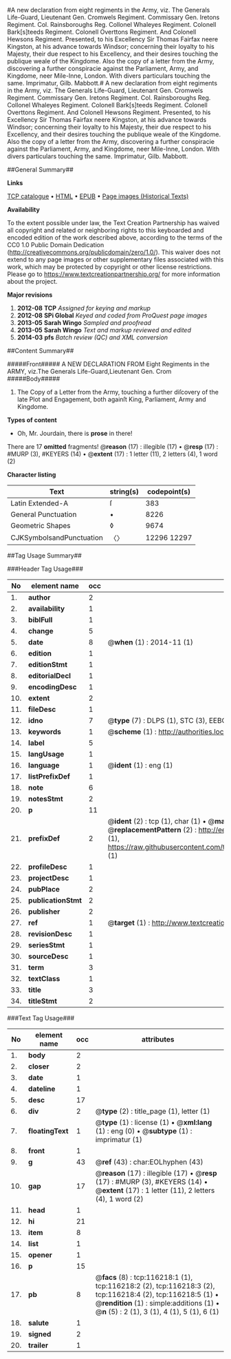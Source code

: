 #A new declaration from eight regiments in the Army, viz. The Generals Life-Guard, Lieutenant Gen. Cromwels Regiment. Commissary Gen. Iretons Regiment. Col. Rainsboroughs Reg. Collonel Whaleyes Regiment. Colonell Bark[s]teeds Regiment. Colonell Overttons Regiment. And Colonell Hewsons Regiment. Presented, to his Excellency Sir Thomas Fairfax neere Kingston, at his advance towards Windsor; concerning their loyalty to his Majesty, their due respect to his Excellency, and their desires touching the publique weale of the Kingdome. Also the copy of a letter from the Army, discovering a further conspiracie against the Parliament, Army, and Kingdome, neer Mile-Inne, London. With divers particulars touching the same. Imprimatur, Gilb. Mabbott.#
A new declaration from eight regiments in the Army, viz. The Generals Life-Guard, Lieutenant Gen. Cromwels Regiment. Commissary Gen. Iretons Regiment. Col. Rainsboroughs Reg. Collonel Whaleyes Regiment. Colonell Bark[s]teeds Regiment. Colonell Overttons Regiment. And Colonell Hewsons Regiment. Presented, to his Excellency Sir Thomas Fairfax neere Kingston, at his advance towards Windsor; concerning their loyalty to his Majesty, their due respect to his Excellency, and their desires touching the publique weale of the Kingdome. Also the copy of a letter from the Army, discovering a further conspiracie against the Parliament, Army, and Kingdome, neer Mile-Inne, London. With divers particulars touching the same. Imprimatur, Gilb. Mabbott.

##General Summary##

**Links**

[TCP catalogue](http://www.ota.ox.ac.uk/tcp/)  • 
[HTML](http://tei.it.ox.ac.uk/tcp/Texts-HTML/free/A89/A89956.html)  • 
[EPUB](http://tei.it.ox.ac.uk/tcp/Texts-EPUB/free/A89/A89956.epub) • 
[Page images (Historical Texts)](https://historicaltexts.jisc.ac.uk/eebo-99864000e)

**Availability**

To the extent possible under law, the Text Creation Partnership has waived all copyright and related or neighboring rights to this keyboarded and encoded edition of the work described above, according to the terms of the CC0 1.0 Public Domain Dedication (http://creativecommons.org/publicdomain/zero/1.0/). This waiver does not extend to any page images or other supplementary files associated with this work, which may be protected by copyright or other license restrictions. Please go to https://www.textcreationpartnership.org/ for more information about the project.

**Major revisions**

1. __2012-08__ __TCP__ *Assigned for keying and markup*
1. __2012-08__ __SPi Global__ *Keyed and coded from ProQuest page images*
1. __2013-05__ __Sarah Wingo__ *Sampled and proofread*
1. __2013-05__ __Sarah Wingo__ *Text and markup reviewed and edited*
1. __2014-03__ __pfs__ *Batch review (QC) and XML conversion*

##Content Summary##

#####Front#####
A NEW DECLARATION FROM Eight Regiments in the ARMY, viz.The Generals Life-Guard,Lieutenant Gen. Crom
#####Body#####

1. The Copy of a Letter from the Army, touching a further diſcovery of the late Plot and Engagement, both againſt King, Parliament, Army and Kingdome.

**Types of content**

  * Oh, Mr. Jourdain, there is **prose** in there!

There are 17 **omitted** fragments! 
 @__reason__ (17) : illegible (17)  •  @__resp__ (17) : #MURP (3), #KEYERS (14)  •  @__extent__ (17) : 1 letter (11), 2 letters (4), 1 word (2)

**Character listing**


|Text|string(s)|codepoint(s)|
|---|---|---|
|Latin Extended-A|ſ|383|
|General Punctuation|•|8226|
|Geometric Shapes|◊|9674|
|CJKSymbolsandPunctuation|〈〉|12296 12297|

##Tag Usage Summary##

###Header Tag Usage###

|No|element name|occ|attributes|
|---|---|---|---|
|1.|__author__|2||
|2.|__availability__|1||
|3.|__biblFull__|1||
|4.|__change__|5||
|5.|__date__|8| @__when__ (1) : 2014-11 (1)|
|6.|__edition__|1||
|7.|__editionStmt__|1||
|8.|__editorialDecl__|1||
|9.|__encodingDesc__|1||
|10.|__extent__|2||
|11.|__fileDesc__|1||
|12.|__idno__|7| @__type__ (7) : DLPS (1), STC (3), EEBO-CITATION (1), PROQUEST (1), VID (1)|
|13.|__keywords__|1| @__scheme__ (1) : http://authorities.loc.gov/ (1)|
|14.|__label__|5||
|15.|__langUsage__|1||
|16.|__language__|1| @__ident__ (1) : eng (1)|
|17.|__listPrefixDef__|1||
|18.|__note__|6||
|19.|__notesStmt__|2||
|20.|__p__|11||
|21.|__prefixDef__|2| @__ident__ (2) : tcp (1), char (1)  •  @__matchPattern__ (2) : ([0-9\-]+):([0-9IVX]+) (1), (.+) (1)  •  @__replacementPattern__ (2) : http://eebo.chadwyck.com/downloadtiff?vid=$1&page=$2 (1), https://raw.githubusercontent.com/textcreationpartnership/Texts/master/tcpchars.xml#$1 (1)|
|22.|__profileDesc__|1||
|23.|__projectDesc__|1||
|24.|__pubPlace__|2||
|25.|__publicationStmt__|2||
|26.|__publisher__|2||
|27.|__ref__|1| @__target__ (1) : http://www.textcreationpartnership.org/docs/. (1)|
|28.|__revisionDesc__|1||
|29.|__seriesStmt__|1||
|30.|__sourceDesc__|1||
|31.|__term__|3||
|32.|__textClass__|1||
|33.|__title__|3||
|34.|__titleStmt__|2||


###Text Tag Usage###

|No|element name|occ|attributes|
|---|---|---|---|
|1.|__body__|2||
|2.|__closer__|2||
|3.|__date__|1||
|4.|__dateline__|1||
|5.|__desc__|17||
|6.|__div__|2| @__type__ (2) : title_page (1), letter (1)|
|7.|__floatingText__|1| @__type__ (1) : license (1)  •  @__xml:lang__ (1) : eng (0)  •  @__subtype__ (1) : imprimatur (1)|
|8.|__front__|1||
|9.|__g__|43| @__ref__ (43) : char:EOLhyphen (43)|
|10.|__gap__|17| @__reason__ (17) : illegible (17)  •  @__resp__ (17) : #MURP (3), #KEYERS (14)  •  @__extent__ (17) : 1 letter (11), 2 letters (4), 1 word (2)|
|11.|__head__|1||
|12.|__hi__|21||
|13.|__item__|8||
|14.|__list__|1||
|15.|__opener__|1||
|16.|__p__|15||
|17.|__pb__|8| @__facs__ (8) : tcp:116218:1 (1), tcp:116218:2 (2), tcp:116218:3 (2), tcp:116218:4 (2), tcp:116218:5 (1)  •  @__rendition__ (1) : simple:additions (1)  •  @__n__ (5) : 2 (1), 3 (1), 4 (1), 5 (1), 6 (1)|
|18.|__salute__|1||
|19.|__signed__|2||
|20.|__trailer__|1||
